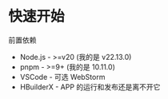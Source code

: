 <!--
 * @Description: 
 * @Author: xunzhaotech
 * @Email: luyb@xunzhaotech.com
 * @QQ: 1525572900
 * @Date: 2025-09-11 11:58:53
 * @LastEditTime: 2025-09-11 12:00:22
 * @LastEditors: xunzhaotech
-->
# 快速开始
前置依赖

- Node.js - >=v20 (我的是 v22.13.0)
- pnpm - >=9+ (我的是 10.11.0)
- VSCode - 可选 WebStorm
- HBuilderX - APP 的运行和发布还是离不开它